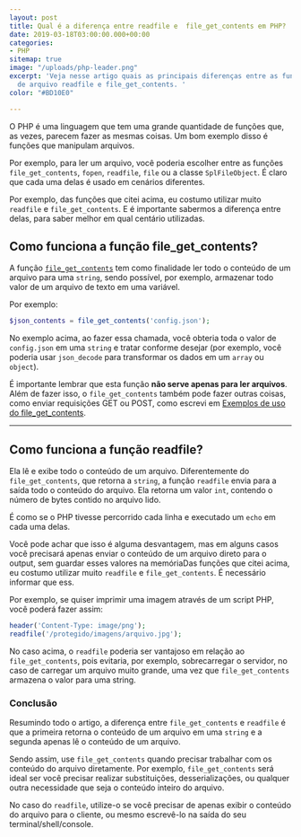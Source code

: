 ```yaml
---
layout: post
title: Qual é a diferença entre readfile e  file_get_contents em PHP?
date: 2019-03-18T03:00:00.000+00:00
categories:
- PHP
sitemap: true
image: "/uploads/php-leader.png"
excerpt: 'Veja nesse artigo quais as principais diferenças entre as funções de leitura
  de arquivo readfile e file_get_contents. '
color: "#BD10E0"

---
```

O PHP é uma linguagem que tem uma grande quantidade de funções que, as vezes, parecem fazer as mesmas coisas. Um bom exemplo disso é funções que manipulam  arquivos.

Por exemplo, para ler um arquivo, você poderia escolher entre as funções `file_get_contents`, `fopen`, `readfile`, `file` ou a classe `SplFileObject`. É claro que cada uma delas é usado em cenários diferentes.

Por exemplo, das funções que citei acima, eu costumo utilizar muito `readfile` e `file_get_contents`. E é importante sabermos a diferença entre delas, para saber melhor em qual centário utilizadas.

## Como funciona a função file_get_contents?

A função [`file_get_contents`](http://php.net/manual/pt_BR/function.file-get-contents.php) tem como finalidade ler todo o conteúdo de um arquivo para uma `string`, sendo possível, por exemplo, armazenar todo valor de um arquivo de texto em uma variável.

Por exemplo:

```php
$json_contents = file_get_contents('config.json');
```

No exemplo acima, ao fazer essa chamada, você obteria toda o valor de `config.json` em uma `string` e tratar conforme desejar (por exemplo, você poderia usar `json_decode` para transformar os dados em um `array` ou `object`).

É importante lembrar que esta função **não serve apenas para ler arquivos**. Além de fazer isso, o `file_get_contents` também pode fazer outras coisas, como enviar requisições GET ou POST, como escrevi em [Exemplos de uso do file_get_contents](https://wallacemaxters.com.br/blog/2020/10/16/exemplos-de-file_get_contents-no-php).

--- 
## Como funciona a função readfile?

Ela lê e exibe todo o conteúdo de um arquivo. Diferentemente do `file_get_contents`, que retorna a `string`, a função `readfile` envia para a saída todo o conteúdo do arquivo. Ela retorna um valor `int`, contendo o número de bytes contido no arquivo lido.

É como se o PHP tivesse percorrido cada linha e executado um `echo` em cada uma delas.

Você pode achar que isso é alguma desvantagem, mas em alguns casos você precisará apenas enviar o conteúdo de um arquivo direto para o output, sem guardar esses valores na memóriaDas funções que citei acima, eu costumo utilizar muito `readfile` e `file_get_contents`. É necessário informar que ess.

Por exemplo, se quiser imprimir uma imagem através de um script PHP, você poderá fazer assim:

```php
header('Content-Type: image/png');     
readfile('/protegido/imagens/arquivo.jpg');
```

No caso acima, o `readfile` poderia ser vantajoso em relação ao `file_get_contents`, pois evitaria, por exemplo, sobrecarregar o servidor, no caso de carregar um arquivo muito grande, uma vez que `file_get_contents` armazena o valor para uma string.

### Conclusão

Resumindo todo o artigo, a diferença entre `file_get_contents` e `readfile` é que a primeira retorna o conteúdo de um arquivo em uma `string` e a segunda apenas lê o conteúdo de um arquivo.

Sendo assim, use `file_get_contents` quando precisar trabalhar com os conteúdo do arquivo diretamente. Por exemplo, `file_get_contents` será ideal ser você precisar realizar substituições, desserializações, ou qualquer outra necessidade que seja o conteúdo inteiro do arquivo.

No caso do `readfile`, utilize-o se você precisar de apenas exibir o conteúdo do arquivo para o cliente, ou mesmo escrevê-lo na saída do seu terminal/shell/console.